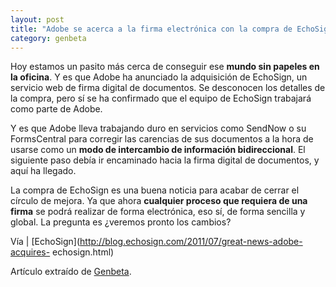```yaml
---
layout: post
title: "Adobe se acerca a la firma electrónica con la compra de EchoSign"
category: genbeta
---
```




Hoy estamos un pasito más cerca de conseguir ese **mundo sin papeles en la
oficina**. Y es que Adobe ha anunciado la adquisición de EchoSign, un servicio
web de firma digital de documentos. Se desconocen los detalles de la compra,
pero sí se ha confirmado que el equipo de EchoSign trabajará como parte de
Adobe.

Y es que Adobe lleva trabajando duro en servicios como SendNow o su
FormsCentral para corregir las carencias de sus documentos a la hora de usarse
como un **modo de intercambio de información bidireccional**. El siguiente
paso debía ir encaminado hacia la firma digital de documentos, y aquí ha
llegado.

La compra de EchoSign es una buena noticia para acabar de cerrar el círculo de
mejora. Ya que ahora **cualquier proceso que requiera de una firma** se podrá
realizar de forma electrónica, eso sí, de forma sencilla y global. La pregunta
es ¿veremos pronto los cambios?

Vía | [EchoSign](http://blog.echosign.com/2011/07/great-news-adobe-acquires-
echosign.html)

Artículo extraído de [Genbeta](http://www.genbeta.com).